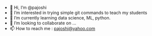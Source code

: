 - 👋 Hi, I’m @pajoshi
- 👀 I’m interested in trying simple git commands to teach my students
- 🌱 I’m currently learning data science, ML, python.
- 💞️ I’m looking to collaborate on ...
- 📫 How to reach me : pajoshi@yahoo.com

<!---
pajoshi/pajoshi is a ✨ special ✨ repository because its `README.md` (this file) appears on your GitHub profile.
You can click the Preview link to take a look at your changes.
--->
